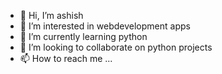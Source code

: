 - 👋 Hi, I’m ashish
- 👀 I’m interested in webdevelopment apps
- 🌱 I’m currently learning python
- 💞️ I’m looking to collaborate on python projects
- 📫 How to reach me ...

<!---
ashish200025/ashish200025 is a ✨ special ✨ repository because its `README.md` (this file) appears on your GitHub profile.
You can click the Preview link to take a look at your changes.
--->
